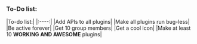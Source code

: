 <h3>To-Do list:</h3>
|To-do list:|
|:----:|
|Add APIs to all plugins|
|Make all plugins run bug-less|
|Be active forever|
|Get 10 group members|
|Get a cool icon|
|Make at least 10 <b>WORKING AND AWESOME</b> plugins|

